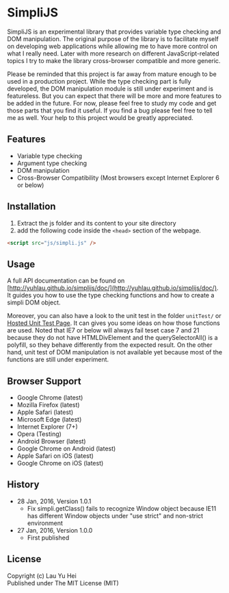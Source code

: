 # SimpliJS
SimpliJS is an experimental library that provides variable type checking and DOM manipulation. The original purpose of the library is to facilitate myself on developing web applications while allowing me to have more control on what I really need. Later with more research on different JavaScript-related topics I try to make the library cross-browser compatible and more generic.  
  
Please be reminded that this project is far away from mature enough to be used in a production project. While the type checking part is fully developed, the DOM manipulation module is still under experiment and is featureless. But you can expect that there will be more and more features to be added in the future. For now, please feel free to study my code and get those parts that you find it useful. If you find a bug please feel free to tell me as well. Your help to this project would be greatly appreciated.  
  
## Features
* Variable type checking
* Argument type checking
* DOM manipulation
* Cross-Browser Compatibility (Most browsers except Internet Explorer 6 or below)
  
## Installation
1. Extract the js folder and its content to your site directory  
2. add the following code inside the ```<head>``` section of the webpage.  
``` html
<script src="js/simpli.js" />
```  

## Usage 
A full API documentation can be found on [http://yuhlau.github.io/simplijs/doc/](http://yuhlau.github.io/simplijs/doc/). It guides you how to use the type checking functions and how to create a simpli DOM object.  
  
Moreover, you can also have a look to the unit test in the folder ```unitTest/``` or [Hosted Unit Test Page](http://yuhlau.github.io/simplijs/unitTest/). It can gives you some ideas on how those functions are used. Noted that IE7 or below will always fail teset case 7 and 21 because they do not have HTMLDivElement and the querySelectorAll() is a polyfill, so they behave differently from the expected result. On the other hand, unit test of DOM manipulation is not available yet because most of the functions are still under experiment.  
  
## Browser Support
* Google Chrome (latest)
* Mozilla Firefox (latest)
* Apple Safari (latest)
* Microsoft Edge (latest)
* Internet Explorer (7+)
* Opera (Testing)
* Android Browser (latest)
* Google Chrome on Android (latest)
* Apple Safari on iOS (latest)
* Google Chrome on iOS (latest)
  
## History
* 28 Jan, 2016, Version 1.0.1
  * Fix simpli.getClass() fails to recognize Window object because IE11 has different Window objects under "use strict" and non-strict environment
* 27 Jan, 2016, Version 1.0.0
  * First published
  
## License
Copyright (c) Lau Yu Hei  
Published under The MIT License (MIT)
